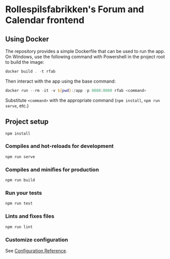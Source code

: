# Rollespilsfabrikken's Forum and Calendar frontend

## Using Docker
The repository provides a simple Dockerfile that can be used to run the app. On
Windows, use the following command with Powershell in the project root to build
the image:
```powershell
docker build . -t rfab
```
Then interact with the app using the base command:
```powershell
docker run --rm -it -v ${pwd}:/app -p 8080:8080 rfab <command>
```
Substitute `<command>` with the appropriate command (`npm install`,
`npm run serve`, etc.)

## Project setup
```
npm install
```

### Compiles and hot-reloads for development
```
npm run serve
```

### Compiles and minifies for production
```
npm run build
```

### Run your tests
```
npm run test
```

### Lints and fixes files
```
npm run lint
```

### Customize configuration
See [Configuration Reference](https://cli.vuejs.org/config/).

